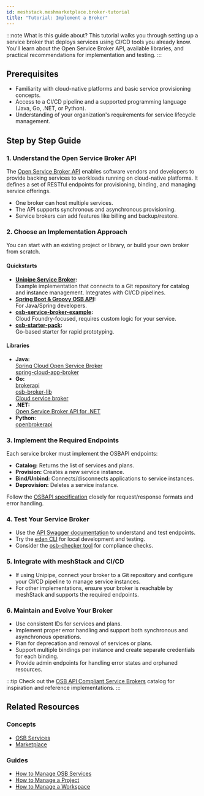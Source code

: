 ```yaml
---
id: meshstack.meshmarketplace.broker-tutorial
title: "Tutorial: Implement a Broker"
---
```


:::note What is this guide about?
This tutorial walks you through setting up a service broker that deploys services using CI/CD tools you already know. You'll learn about the Open Service Broker API, available libraries, and practical recommendations for implementation and testing.
:::

## Prerequisites

- Familiarity with cloud-native platforms and basic service provisioning concepts.
- Access to a CI/CD pipeline and a supported programming language (Java, Go, .NET, or Python).
- Understanding of your organization's requirements for service lifecycle management.

## Step by Step Guide

### 1. Understand the Open Service Broker API

The [Open Service Broker API](https://www.openservicebrokerapi.org/) enables software vendors and developers to provide backing services to workloads running on cloud-native platforms. It defines a set of RESTful endpoints for provisioning, binding, and managing service offerings.

- One broker can host multiple services.
- The API supports synchronous and asynchronous provisioning.
- Service brokers can add features like billing and backup/restore.

### 2. Choose an Implementation Approach

You can start with an existing project or library, or build your own broker from scratch.

#### Quickstarts

- **[Unipipe Service Broker](https://github.com/meshcloud/unipipe-service-broker):**  
  Example implementation that connects to a Git repository for catalog and instance management. Integrates with CI/CD pipelines.
- **[Spring Boot & Groovy OSB API](https://github.com/openservicebrokerapi/servicebroker):**  
  For Java/Spring developers.
- **[osb-service-broker-example](https://github.com/evoila/osb-example):**  
  Cloud Foundry-focused, requires custom logic for your service.
- **[osb-starter-pack](https://github.com/pmorie/osb-starter-pack):**  
  Go-based starter for rapid prototyping.

#### Libraries

- **Java:**  
  [Spring Cloud Open Service Broker](https://spring.io/projects/spring-cloud-open-service-broker)  
  [spring-cloud-app-broker](https://github.com/spring-cloud/spring-cloud-app-broker)
- **Go:**  
  [brokerapi](https://github.com/pivotal-cf/brokerapi)  
  [osb-broker-lib](https://github.com/pmorie/osb-broker-lib)  
  [Cloud service broker](https://github.com/pivotal/cloud-service-broker/)
- **.NET:**  
  [Open Service Broker API for .NET](https://github.com/AXOOM/OpenServiceBroker)
- **Python:**  
  [openbrokerapi](https://pypi.org/project/openbrokerapi/)

### 3. Implement the Required Endpoints

Each service broker must implement the OSBAPI endpoints:

- **Catalog:** Returns the list of services and plans.
- **Provision:** Creates a new service instance.
- **Bind/Unbind:** Connects/disconnects applications to service instances.
- **Deprovision:** Deletes a service instance.

Follow the [OSBAPI specification](https://github.com/openservicebrokerapi/servicebroker/blob/master/spec.md) closely for request/response formats and error handling.

### 4. Test Your Service Broker

- Use the [API Swagger documentation](https://petstore.swagger.io/?url=https://raw.githubusercontent.com/openservicebrokerapi/servicebroker/v2.16/openapi.yaml#/) to understand and test endpoints.
- Try the [eden CLI](https://starkandwayne.com/blog/welcome-to-eden-a-cli-for-every-open-service-broker-api/) for local development and testing.
- Consider the [osb-checker tool](https://github.com/openservicebrokerapi/osb-checker) for compliance checks.

### 5. Integrate with meshStack and CI/CD

- If using Unipipe, connect your broker to a Git repository and configure your CI/CD pipeline to manage service instances.
- For other implementations, ensure your broker is reachable by meshStack and supports the required endpoints.

### 6. Maintain and Evolve Your Broker

- Use consistent IDs for services and plans.
- Implement proper error handling and support both synchronous and asynchronous operations.
- Plan for deprecation and removal of services or plans.
- Support multiple bindings per instance and create separate credentials for each binding.
- Provide admin endpoints for handling error states and orphaned resources.

:::tip
Check out the [OSB API Compliant Service Brokers](https://www.openservicebrokerapi.org/compliant-service-brokers) catalog for inspiration and reference implementations.
:::

## Related Resources

### Concepts

- [OSB Services](new-concept-osb-services.md)
- [Marketplace](new-concept-marketplace.md)

### Guides

- [How to Manage OSB Services](new-guide-how-to-manage-osb.md)
- [How to Manage a Project](new-guide-how-to-manage-a-project.md)
- [How to Manage a Workspace](new-guide-how-to-manage-a-workspace.md)